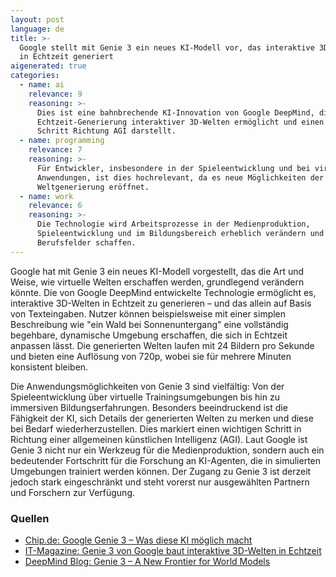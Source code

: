 ```yaml
---
layout: post
language: de
title: >-
  Google stellt mit Genie 3 ein neues KI-Modell vor, das interaktive 3D-Welten
  in Echtzeit generiert
aigenerated: true
categories:
  - name: ai
    relevance: 9
    reasoning: >-
      Dies ist eine bahnbrechende KI-Innovation von Google DeepMind, die
      Echtzeit-Generierung interaktiver 3D-Welten ermöglicht und einen wichtigen
      Schritt Richtung AGI darstellt.
  - name: programming
    relevance: 7
    reasoning: >-
      Für Entwickler, insbesondere in der Spieleentwicklung und bei virtuellen
      Anwendungen, ist dies hochrelevant, da es neue Möglichkeiten der
      Weltgenerierung eröffnet.
  - name: work
    relevance: 6
    reasoning: >-
      Die Technologie wird Arbeitsprozesse in der Medienproduktion,
      Spieleentwicklung und im Bildungsbereich erheblich verändern und neue
      Berufsfelder schaffen.
---
```


Google hat mit Genie 3 ein neues KI-Modell vorgestellt, das die Art und Weise, wie virtuelle Welten erschaffen werden, grundlegend verändern könnte. Die von Google DeepMind entwickelte Technologie ermöglicht es, interaktive 3D-Welten in Echtzeit zu generieren – und das allein auf Basis von Texteingaben. Nutzer können beispielsweise mit einer simplen Beschreibung wie "ein Wald bei Sonnenuntergang" eine vollständig begehbare, dynamische Umgebung erschaffen, die sich in Echtzeit anpassen lässt. Die generierten Welten laufen mit 24 Bildern pro Sekunde und bieten eine Auflösung von 720p, wobei sie für mehrere Minuten konsistent bleiben.  

<!--more-->

Die Anwendungsmöglichkeiten von Genie 3 sind vielfältig: Von der Spieleentwicklung über virtuelle Trainingsumgebungen bis hin zu immersiven Bildungserfahrungen. Besonders beeindruckend ist die Fähigkeit der KI, sich Details der generierten Welten zu merken und diese bei Bedarf wiederherzustellen. Dies markiert einen wichtigen Schritt in Richtung einer allgemeinen künstlichen Intelligenz (AGI). Laut Google ist Genie 3 nicht nur ein Werkzeug für die Medienproduktion, sondern auch ein bedeutender Fortschritt für die Forschung an KI-Agenten, die in simulierten Umgebungen trainiert werden können. Der Zugang zu Genie 3 ist derzeit jedoch stark eingeschränkt und steht vorerst nur ausgewählten Partnern und Forschern zur Verfügung.

### Quellen
- [Chip.de: Google Genie 3 – Was diese KI möglich macht](https://www.chip.de/news/kuenstliche-intelligenz/google-genie-3-was-diese-ki-moeglich-macht-ist-kaum-zu-glauben_d24b84f7-7d91-4ec2-8b63-6821c2b22d37.html)  
- [IT-Magazine: Genie 3 von Google baut interaktive 3D-Welten in Echtzeit](https://www.itmagazine.ch/artikel/85254/Genie_3_von_Google_baut_interaktive_3D-Welten_in_Echtzeit.html)  
- [DeepMind Blog: Genie 3 – A New Frontier for World Models](https://deepmind.google/discover/blog/genie-3-a-new-frontier-for-world-models/)
